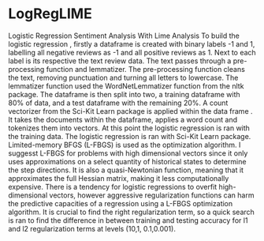 # LogRegLIME
Logistic Regression Sentiment Analysis With Lime Analysis
To build the logistic regression , firstly a dataframe is created with binary labels -1
and 1, labelling all negative reviews as -1 and all positive reviews as 1. Next to each label
is its respective the text review data. The text passes through a pre-processing function
and lemmatizer. The pre-processing function cleans the text, removing punctuation and
turning all letters to lowercase. The lemmatizer function used the WordNetLemmatizer function from the nltk package. The dataframe is then split into two, a training
dataframe with 80% of data, and a test dataframe with the remaining 20%. A count
vectorizer from the Sci-Kit Learn package is applied within the data frame . It takes
the documents within the dataframe, applies a word count and tokenizes them into
vectors. At this point the logistic regression is ran with the training data. The logistic
regression is ran with Sci-Kit Learn package. Limited-memory BFGS (L-FBGS) is used
as the optimization algorithm. I suggesst L-FBGS for problems with high
dimensional vectors since it only uses approximations on a select quantity of historical
states to determine the step directions. It is also a quasi-Newtonian function, meaning
that it approximates the full Hessian matrix, making it less computationally expensive.
There is a tendency for logistic regressions to overfit high-dimensional vectors, however
aggressive regularization functions can harm the predictive capacities of a regression
using a L-FBGS optimization algorithm. It is crucial to find the right regularization term, so a quick search is ran to find the difference in between training and
testing accuracy for l1 and l2 regularization terms at levels (10,1, 0.1,0.001).

